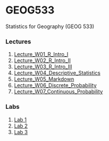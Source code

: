 # GEOG533
Statistics for Geography (GEOG 533)

### Lectures

1. [Lecture_W01_R_Intro_I](https://github.com/giswqs/GEOG533/blob/gh-pages/Lectures/Lecture_W01_R_Intro_I/main.R)
2. [Lecture_W02_R_Intro_II](https://github.com/giswqs/GEOG533/blob/gh-pages/Lectures/Lecture_W02_R_Intro_II/main.R)
3. [Lecture_W03_R_Intro_III](https://github.com/giswqs/GEOG533/blob/gh-pages/Lectures/Lecture_W03_R_Intro_III/main.R)
4. [Lecture_W04_Descriptive_Statistics](https://github.com/giswqs/GEOG533/blob/gh-pages/Lectures/Lecture_W04_Descriptive_Statistics/main.R)
5. [Lecture_W05_Markdown](https://github.com/giswqs/GEOG533/tree/gh-pages/Lectures/Lecture_W05_Markdown)
6. [Lecture_W06_Discrete_Probability](http://wetlands.io/GEOG533/Lectures/Lecture_W06_Discrete_Probability/Lecture_W06_Discrete_Probability.nb.html)
7. [Lecture_W07_Continuous_Probability](http://wetlands.io/GEOG533/tree/master/Lectures/Lecture_W07_Continuous_Probability/Lecture_W07_Continuous_Probability.nb.html)


### Labs

1. [Lab 1](https://github.com/giswqs/GEOG533/blob/gh-pages/Labs/lab01/Geog533_lab01_Rscript.R)
2. [Lab 2]()
3. [Lab 3]()
